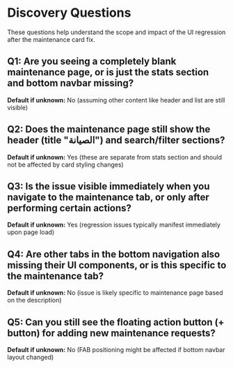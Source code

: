 # Discovery Questions

These questions help understand the scope and impact of the UI regression after the maintenance card fix.

## Q1: Are you seeing a completely blank maintenance page, or is just the stats section and bottom navbar missing?
**Default if unknown:** No (assuming other content like header and list are still visible)

## Q2: Does the maintenance page still show the header (title "الصيانة") and search/filter sections?
**Default if unknown:** Yes (these are separate from stats section and should not be affected by card styling changes)

## Q3: Is the issue visible immediately when you navigate to the maintenance tab, or only after performing certain actions?
**Default if unknown:** Yes (regression issues typically manifest immediately upon page load)

## Q4: Are other tabs in the bottom navigation also missing their UI components, or is this specific to the maintenance tab?
**Default if unknown:** No (issue is likely specific to maintenance page based on the description)

## Q5: Can you still see the floating action button (+ button) for adding new maintenance requests?
**Default if unknown:** No (FAB positioning might be affected if bottom navbar layout changed)